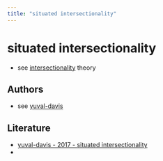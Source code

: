 ```yaml
---
title: "situated intersectionality"
---
```


# situated intersectionality
- see [intersectionality](intersectionality) theory
## Authors
- see [yuval-davis](005.Authors/yuval-davis.md)

## Literature
- [yuval-davis - 2017 - situated intersectionality](002.Literature%20Notes/yuval-davis%20-%202017%20-%20situated%20intersectionality.md)
- 
###